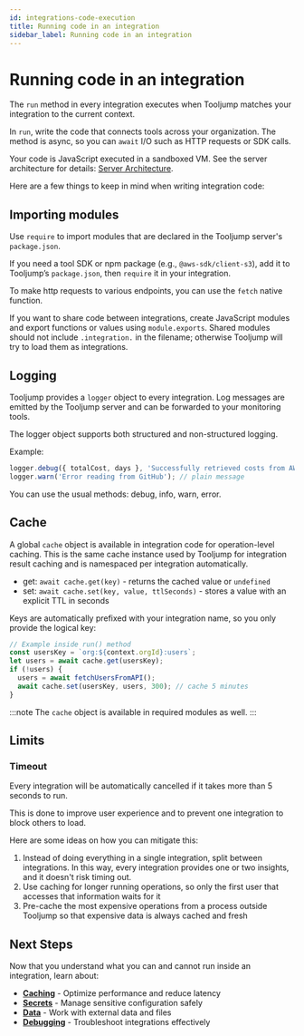```yaml
---
id: integrations-code-execution
title: Running code in an integration
sidebar_label: Running code in an integration
---
```

# Running code in an integration

The `run` method in every integration executes when Tooljump matches your integration to the current context.

In `run`, write the code that connects tools across your organization. The method is async, so you can `await` I/O such as HTTP requests or SDK calls.

Your code is JavaScript executed in a sandboxed VM. See the server architecture for details: [Server Architecture](../server-architecture.md).

Here are a few things to keep in mind when writing integration code:

## Importing modules

Use `require` to import modules that are declared in the Tooljump server's `package.json`.

If you need a tool SDK or npm package (e.g., `@aws-sdk/client-s3`), add it to Tooljump’s `package.json`, then `require` it in your integration.

To make http requests to various endpoints, you can use the `fetch` native function.

If you want to share code between integrations, create JavaScript modules and export functions or values using `module.exports`. Shared modules should not include `.integration.` in the filename; otherwise Tooljump will try to load them as integrations.

## Logging

Tooljump provides a `logger` object to every integration. Log messages are emitted by the Tooljump server and can be forwarded to your monitoring tools.

The logger object supports both structured and non-structured logging.

Example:
```javascript
logger.debug({ totalCost, days }, 'Successfully retrieved costs from AWS'); // message + structured data
logger.warn('Error reading from GitHub'); // plain message
```

You can use the usual methods: debug, info, warn, error.

## Cache

A global `cache` object is available in integration code for operation-level caching. This is the same cache instance used by Tooljump for integration result caching and is namespaced per integration automatically.

- get: `await cache.get(key)`  -  returns the cached value or `undefined`
- set: `await cache.set(key, value, ttlSeconds)`  -  stores a value with an explicit TTL in seconds

Keys are automatically prefixed with your integration name, so you only provide the logical key:

```javascript
// Example inside run() method
const usersKey = `org:${context.orgId}:users`;
let users = await cache.get(usersKey);
if (!users) {
  users = await fetchUsersFromAPI();
  await cache.set(usersKey, users, 300); // cache 5 minutes
}
```

:::note
The `cache` object is available in required modules as well.
:::

## Limits

### Timeout

Every integration will be automatically cancelled if it takes more than 5 seconds to run.

This is done to improve user experience and to prevent one integration to block others to load.

Here are some ideas on how you can mitigate this:
1. Instead of doing everything in a single integration, split between integrations. In this way, every integration provides one or two insights, and it doesn't risk timing out.
1. Use caching for longer running operations, so only the first user that accesses that information waits for it
1. Pre-cache the most expensive operations from a process outside Tooljump so that expensive data is always cached and fresh

## Next Steps

Now that you understand what you can and cannot run inside an integration, learn about:
- **[Caching](./caching.md)** - Optimize performance and reduce latency
- **[Secrets](./secrets.md)** - Manage sensitive configuration safely
- **[Data](./data.md)** - Work with external data and files
- **[Debugging](./debugging.md)** - Troubleshoot integrations effectively
